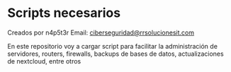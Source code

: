 # Scripts necesarios

Creados por n4p5t3r 
Email: ciberseguridad@rrsolucionesit.com

En este repositorio voy a cargar script para facilitar la administración de servidores, routers, firewalls, backups de bases de datos, actualizaciones de nextcloud, entre otros
